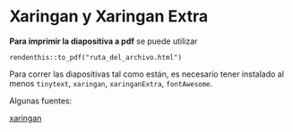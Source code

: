 # Xaringan y Xaringan Extra

**Para imprimir la diapositiva a pdf** se puede utilizar 
```{r}
rendenthis::to_pdf("ruta_del_archivo.html")
```
Para correr las diapositivas tal como están, es necesario tener instalado al menos `tinytext`, `xaringan`, `xaringanExtra`, `fontAwesome`. 

Algunas fuentes: 

[xaringan](https://github.com/yihui/xaringan)
